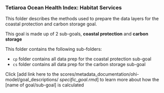 ### Tetiaroa Ocean Health Index: Habitat Services

This folder describes the methods used to prepare the data layers for the coastal protection and carbon storage goal.

This goal is made up of 2 sub-goals, **coastal protection** and **carbon storage**

This folder contains the following sub-folders:

- `cp` folder contains all data prep for the coastal protection sub-goal
- `cs` folder contains all data prep for the carbon storage sub-goal

Click [add link here to the scores/metadata_documentation/ohi-model/goal_descriptions/ *specific_goal.rmd*] to learn more about how the [name of goal/sub-goal] is calculated







